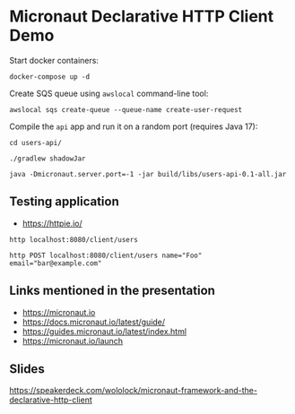 # Micronaut Declarative HTTP Client Demo

Start docker containers:

```
docker-compose up -d
```

Create SQS queue using `awslocal` command-line tool:

```
awslocal sqs create-queue --queue-name create-user-request
```

Compile the `api` app and run it on a random port (requires Java 17):

```
cd users-api/

./gradlew shadowJar

java -Dmicronaut.server.port=-1 -jar build/libs/users-api-0.1-all.jar
```

## Testing application

* https://httpie.io/

```
http localhost:8080/client/users
```

```
http POST localhost:8080/client/users name="Foo" email="bar@example.com"
```

## Links mentioned in the presentation

* https://micronaut.io
* https://docs.micronaut.io/latest/guide/
* https://guides.micronaut.io/latest/index.html
* https://micronaut.io/launch

## Slides

https://speakerdeck.com/wololock/micronaut-framework-and-the-declarative-http-client